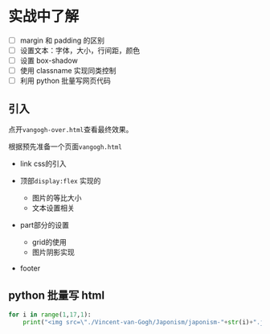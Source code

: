 # 实战中了解

- [ ] margin 和 padding 的区别
- [ ] 设置文本：字体，大小，行间距，颜色
- [ ] 设置 box-shadow
- [ ] 使用 classname 实现同类控制
- [ ] 利用 python 批量写网页代码

## 引入

点开`vangogh-over.html`查看最终效果。

根据预先准备一个页面`vangogh.html`

- link css的引入

- 顶部`display:flex` 实现的
  - 图片的等比大小
  - 文本设置相关
- part部分的设置
  - grid的使用
  - 图片阴影实现
- footer

## python 批量写 html

```python
for i in range(1,17,1):
	print("<img src=\"./Vincent-van-Gogh/Japonism/japonism-"+str(i)+".jpg\">")
```
